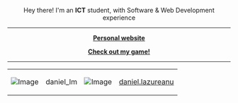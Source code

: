 <p align="center">Hey there! I'm an <b>ICT</b> student, with Software & Web Development experience</p>

---
**<p align="center">[Personal website](https://daniellazureanu.me/)</p>**

**<p align="center">[Check out my game!](https://daniellazureanu.github.io/Fishing_Incremental/)</p>**

---
<table align="center">
  <tr>
    <td valign="middle">
      <img src="https://img.shields.io/badge/Discord-5865F2?style=for-the-badge&logo=discord&logoColor=white" alt="Image" />
    </td>
    <td valign="middle">
      <p>daniel_lm</p>
    </td>
    <td valign="middle">
      <img src="https://img.shields.io/badge/Instagram-E4405F?style=for-the-badge&logo=instagram&logoColor=white" alt="Image" />
    </td>
    <td valign="middle">
      <a href = "https://www.instagram.com/daniel.lazureanu/">daniel.lazureanu</a>
    </td>
  </tr>
</table>
